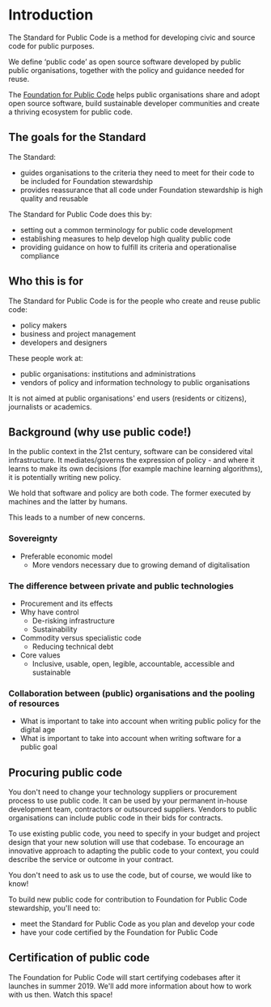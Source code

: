 # Introduction

The Standard for Public Code is a method for developing civic and source code for public purposes.

We define ‘public code’ as open source software developed by public public organisations, together with the policy and guidance needed for reuse.

The [Foundation for Public Code](https://publiccode.net/) helps public organisations share and adopt open source software, build sustainable developer communities and create a thriving ecosystem for public code.

## The goals for the Standard

The Standard:

* guides organisations to the criteria they need to meet for their code to be included for Foundation stewardship
* provides reassurance that all code under Foundation stewardship is high quality and reusable

The Standard for Public Code does this by:

* setting out a common terminology for public code development
* establishing measures to help develop high quality public code
* providing guidance on how to fulfill its criteria and operationalise compliance

## Who this is for

The Standard for Public Code is for the people who create and reuse public code:

* policy makers
* business and project management
* developers and designers

These people work at:

* public organisations: institutions and administrations
* vendors of policy and information technology to public organisations

It is not aimed at public organisations' end users (residents or citizens), journalists or academics.

## Background (why use public code!)

In the public context in the 21st century, software can be considered vital infrastructure. It mediates/governs the expression of policy - and where it learns to make its own decisions (for example machine learning algorithms), it is potentially writing new policy.

We hold that software and policy are both code. The former executed by machines and the latter by humans.

This leads to a number of new concerns.

### Sovereignty

* Preferable economic model
  * More vendors necessary due to growing demand of digitalisation

### The difference between private and public technologies

* Procurement and its effects
* Why have control
  * De-risking infrastructure
  * Sustainability
* Commodity versus specialistic code
  * Reducing technical debt
* Core values
  * Inclusive, usable, open, legible, accountable, accessible and sustainable

### Collaboration between (public) organisations and the pooling of resources

* What is important to take into account when writing public policy for the digital age
* What is important to take into account when writing software for a public goal

## Procuring public code

You don't need to change your technology suppliers or procurement process to use public code. It can be used by your permanent in-house development team, contractors or outsourced suppliers. Vendors to public organisations can include public code in their bids for contracts.

To use existing public code, you need to specify in your budget and project design that your new solution will use that codebase. To encourage an innovative approach to adapting the public code to your context, you could describe the service or outcome in your contract.

You don't need to ask us to use the code, but of course, we would like to know!

To build new public code for contribution to Foundation for Public Code stewardship, you'll need to:

* meet the Standard for Public Code as you plan and develop your code
* have your code certified by the Foundation for Public Code

## Certification of public code

The Foundation for Public Code will start certifying codebases after it launches in summer 2019. We'll add more information about how to work with us then. Watch this space!
